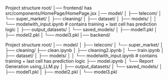 Project structure
root/
│── frontend/ has src/components/HomePage/HomePage.jsx
│── model/
│   ├── telecom/
│   └── super_market/
│       ├── cleaning/
│       ├── dataset/
│       ├── models/
│       │    └── modelwith_input.ipynb   # contains training + last cell has prediction logic
│       ├── output_datasets/
│       └── saved_models/
│            ├── model1.pkl
│            ├── model2.pkl
│            └── model3.pkl
│── backend/







Project structure
root/
│── model/
│   ├── telecom/
│   └── super_market/
│       ├── cleaning/
                 ├── clean.ipynb
│                ├── cleaning2.ipynb
│                └── train.ipynb
│       ├── dataset/
│       ├── models/
│       │    └── modelwith_input.ipynb   # contains training + last cell has prediction logic
             ├── model.ipynb
│            └── Report Generation using_LLM.py
│       ├── output_datasets/
│       └── saved_models/
│            ├── model1.pkl
│            ├── model2.pkl
│            └── model3.pkl
